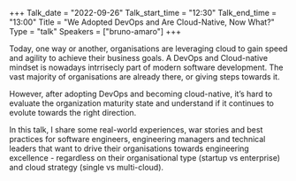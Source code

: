 +++
Talk_date = "2022-09-26"
Talk_start_time = "12:30"
Talk_end_time = "13:00"
Title = "We Adopted DevOps and Are Cloud-Native, Now What?"
Type = "talk"
Speakers = ["bruno-amaro"]
+++

Today, one way or another, organisations are leveraging cloud to gain speed and agility to achieve their business goals. A DevOps and Cloud-native mindset is nowadays intrrisecly part of modern software development. The vast majority of organisations are already there, or giving steps towards it.

However, after adopting DevOps and becoming cloud-native, it’s hard to evaluate the organization maturity state and understand if it continues to evolute towards the right direction.

In this talk, I share some real-world experiences, war stories and best practices for software engineers, engineering managers and technical leaders that want to drive their organisations towards engineering excellence - regardless on their organisational type (startup vs enterprise) and cloud strategy (single vs multi-cloud).
